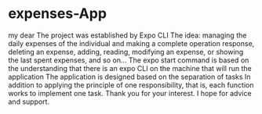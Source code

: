 # expenses-App
my dear
The project was established by Expo CLI
The idea: managing the daily expenses of the individual and making a 
complete operation response, deleting an expense, adding, reading, 
modifying an expense, or showing the last spent expenses, and so on...
The expo start command is based on the understanding that there
is an expo CLI on the machine that will run the application
The application is designed based on the separation of tasks
In addition to applying the principle of one responsibility,
that is, each function works to implement one task.
Thank you for your interest. I hope for advice and support.
